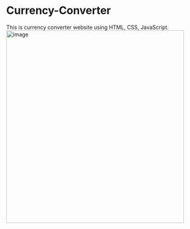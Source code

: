 # Currency-Converter
This is currency converter website using HTML, CSS, JavaScript.
<img width="471" height="510" alt="image" src="https://github.com/user-attachments/assets/502bce66-0a8b-4562-9ec9-8940fbd174a6" />
